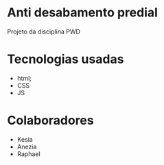 # Anti desabamento predial
Projeto da disciplina PWD
# Tecnologias usadas
 - html;
 - CSS
 - JS
# Colaboradores
- Kesia
- Anezia
- Raphael
